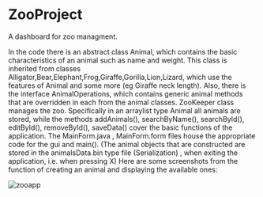 # ZooProject

A dashboard for zoo managment.

In the code there is an abstract class Animal, which contains the basic characteristics of an animal
such as name and weight. This class is inherited from classes
Alligator,Bear,Elephant,Frog,Giraffe,Gorilla,Lion,Lizard, which use the features of
Animal and some more (eg Giraffe neck length). Also, there is the interface
AnimalOperations, which contains generic animal methods that are overridden in each
from the animal classes.
ZooKeeper class manages the zoo. Specifically in an arraylist type
Animal all animals are stored, while the methods addAnimals(), searchByName(),
searchById(), editById(), removeById(), saveData() cover the basic functions of the application.
The MainForm.java , MainForm.form files house the appropriate code for the gui and main().
(The animal objects that are constructed are stored in the animalsData.bin type file
(Serialization) , when exiting the application, i.e. when pressing X)
Here are some screenshots from the function of creating an animal and displaying the available ones:

![zooapp](https://user-images.githubusercontent.com/98179885/197345247-9eec729f-529b-42c0-9851-683a2948ee01.jpg)
